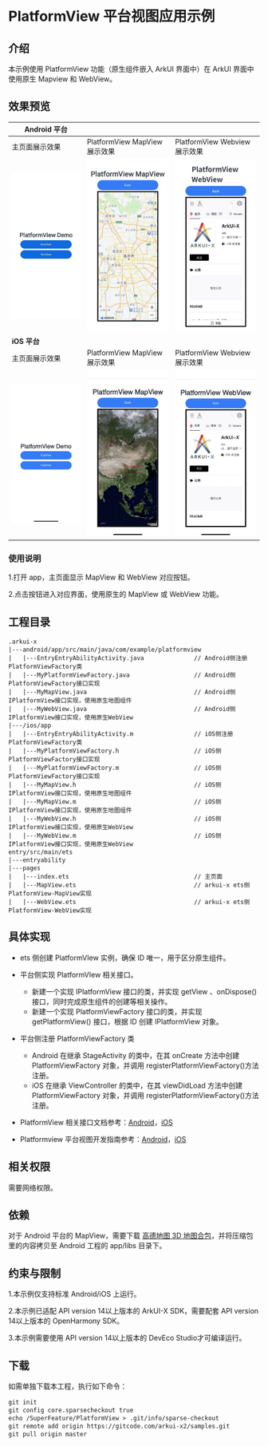 # PlatformView 平台视图应用示例

## 介绍

本示例使用 PlatformView 功能（原生组件嵌入 ArkUI 界面中）在 ArkUI 界面中使用原生 Mapview 和 WebView。

## 效果预览

| Android 平台                                                  |                                                              |                                                              |
| ------------------------------------------------------------ | ------------------------------------------------------------ | ------------------------------------------------------------ |
| 主页面展示效果                                               | PlatformView MapView 展示效果                                | PlatformView Webview 展示效果                                |
| <img src="./screenshots/android_main.jpg" width =" " alt="android_main" /> | <img src="./screenshots/android_mapview.jpg" alt="android_mapview" /> | <img src="./screenshots/android_webview.jpg" alt="android_webview" /> |
| **iOS 平台**                                                  |                                                              |                                                              |
| 主页面展示效果                                               | PlatformView MapView 展示效果                                | PlatformView Webview 展示效果                                |
| <img src="./screenshots/ios_main.jpg" alt="ios_main" />      | <img src="./screenshots/ios_mapview.jpg" alt="ios_mapview" /> | <img src="./screenshots/ios_webview.jpg" alt="ios_webview" /> |



### 使用说明

1.打开 app，主页面显示 MapView 和 WebView 对应按钮。

2.点击按钮进入对应界面，使用原生的 MapView 或 WebView 功能。

## 工程目录

```
.arkui-x
|---android/app/src/main/java/com/example/platformview
|   |---EntryEntryAbilityActivity.java	   			// Android侧注册PlatformViewFactory类
|   |---MyPlatformViewFactory.java					// Android侧PlatformViewFactory接口实现
|   |---MyMapView.java								// Android侧IPlatformView接口实现，使用原生地图组件
|   |---MyWebView.java								// Android侧IPlatformView接口实现，使用原生WebView
|---/ios/app
|   |---EntryEntryAbilityActivity.m	         		// iOS侧注册PlatformViewFactory类
|   |---MyPlatformViewFactory.h						// iOS侧PlatformViewFactory接口实现
|   |---MyPlatformViewFactory.m						// iOS侧PlatformViewFactory接口实现
|   |---MyMapView.h									// iOS侧IPlatformView接口实现，使用原生地图组件
|   |---MyMapView.m									// iOS侧IPlatformView接口实现，使用原生地图组件
|   |---MyWebView.h									// iOS侧IPlatformView接口实现，使用原生WebView
|   |---MyWebView.m									// iOS侧IPlatformView接口实现，使用原生WebView
entry/src/main/ets
|---entryability
|---pages
|   |---index.ets                          			// 主页面
|   |---MapView.ets									// arkui-x ets侧PlatformView-MapView实现
|   |---WebView.ets									// arkui-x ets侧PlatformView-WebView实现
```

## 具体实现

+ ets 侧创建 PlatformVIew 实例，确保 ID 唯一，用于区分原生组件。
+ 平台侧实现 PlatformVIew 相关接口。
  + 新建一个实现 IPlatformView 接口的类，并实现 getView 、onDispose() 接口，同时完成原生组件的创建等相关操作。
  + 新建一个实现 PlatformViewFactory 接口的类，并实现 getPlatformView() 接口，根据 ID 创建 IPlatformView 对象。

+ 平台侧注册 PlatformViewFactory 类
  + Android 在继承 StageActivity 的类中，在其 onCreate 方法中创建 PlatformViewFactory 对象，并调用 registerPlatformViewFactory()方法注册。
  + iOS 在继承 ViewController 的类中，在其 viewDidLoad 方法中创建 PlatformViewFactory 对象，并调用 registerPlatformViewFactory()方法注册。
+ PlatformView 相关接口文档参考：[Android](https://gitcode.com/arkui-x/docs/blob/master/zh-cn/application-dev/reference/arkui-for-android/platformview-interface-android.md)，[iOS](https://gitcode.com/arkui-x/docs/blob/master/zh-cn/application-dev/reference/arkui-for-ios/platformview-interface-ios.md)
+ Platformview 平台视图开发指南参考：[Android](https://gitcode.com/arkui-x/docs/blob/master/zh-cn/application-dev/tutorial/how-to-use-platformview-on-android.md)，[iOS](https://gitcode.com/arkui-x/docs/blob/master/zh-cn/application-dev/tutorial/how-to-use-platformview-on-ios.md)

## 相关权限

需要网络权限。

## 依赖

对于 Android 平台的 MapView，需要下载 [高德地图 3D 地图合包](https://lbs.amap.com/api/android-sdk/download/)，并将压缩包里的内容拷贝至 Android 工程的 app/libs 目录下。

## 约束与限制

1.本示例仅支持标准 Android/iOS 上运行。

2.本示例已适配 API version 14以上版本的 ArkUI-X SDK，需要配套 API version 14以上版本的 OpenHarmony SDK。

3.本示例需要使用 API version 14以上版本的 DevEco Studio才可编译运行。

## 下载

如需单独下载本工程，执行如下命令：

```
git init
git config core.sparsecheckout true
echo /SuperFeature/PlatformView > .git/info/sparse-checkout
git remote add origin https://gitcode.com/arkui-x2/samples.git
git pull origin master
```
